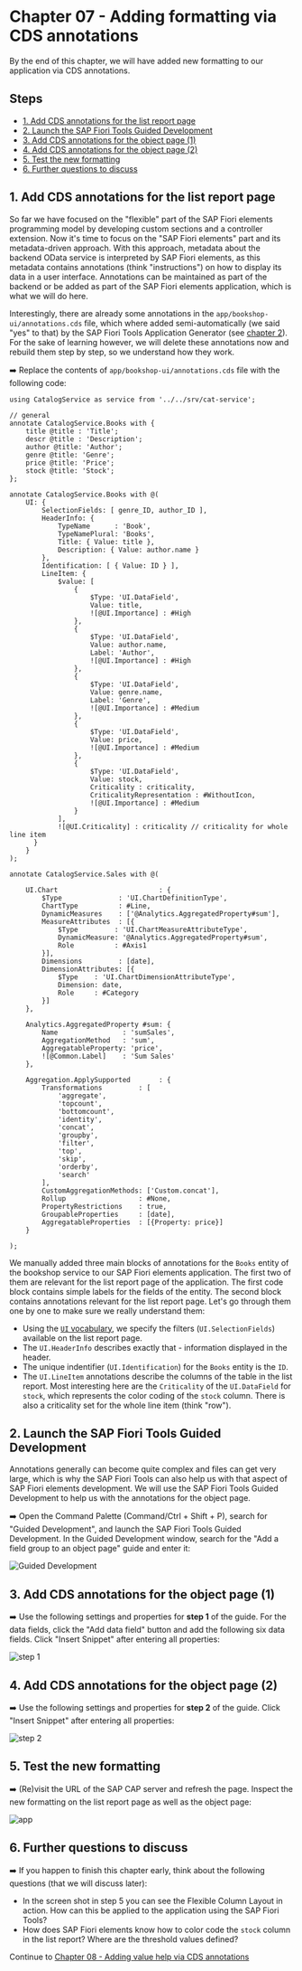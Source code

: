 # Chapter 07 - Adding formatting via CDS annotations

By the end of this chapter, we will have added new formatting to our application via CDS annotations.

## Steps

- [1. Add CDS annotations for the list report page](#1-add-cds-annotations-for-the-list-report-page)<br>
- [2. Launch the SAP Fiori Tools Guided Development](#2-launch-the-sap-fiori-tools-guided-development)<br>
- [3. Add CDS annotations for the object page (1)](#3-add-cds-annotations-for-the-object-page-1)<br>
- [4. Add CDS annotations for the object page (2)](#4-add-cds-annotations-for-the-object-page-2)<br>
- [5. Test the new formatting](#5-test-the-new-formatting)<br>
- [6. Further questions to discuss](#6-further-questions-to-discuss)<br>

## 1. Add CDS annotations for the list report page

So far we have focused on the "flexible" part of the SAP Fiori elements programming model by developing custom sections and a controller extension. Now it's time to focus on the "SAP Fiori elements" part and its metadata-driven approach. With this approach, metadata about the backend OData service is interpreted by SAP Fiori elements, as this metadata contains annotations (think "instructions") on how to display its data in a user interface. Annotations can be maintained as part of the backend or be added as part of the SAP Fiori elements application, which is what we will do here.

Interestingly, there are already some annotations in the `app/bookshop-ui/annotations.cds` file, which where added semi-automatically (we said "yes" to that) by the SAP Fiori Tools Application Generator (see [chapter 2](/chapters/02-create-fe-app/)). For the sake of learning however, we will delete these annotations now and rebuild them step by step, so we understand how they work.

➡️ Replace the contents of `app/bookshop-ui/annotations.cds` file with the following code:

```cds
using CatalogService as service from '../../srv/cat-service';

// general
annotate CatalogService.Books with {
    title @title : 'Title';
    descr @title : 'Description';
    author @title: 'Author';
    genre @title: 'Genre';
    price @title: 'Price';
    stock @title: 'Stock';
};

annotate CatalogService.Books with @(
    UI: {
        SelectionFields: [ genre_ID, author_ID ],
        HeaderInfo: {
            TypeName      : 'Book',
            TypeNamePlural: 'Books',
            Title: { Value: title },
            Description: { Value: author.name }
        },
        Identification: [ { Value: ID } ],
        LineItem: {
            $value: [
                {
                    $Type: 'UI.DataField',
                    Value: title,
                    ![@UI.Importance] : #High
                },
                {
                    $Type: 'UI.DataField',
                    Value: author.name,
                    Label: 'Author',
                    ![@UI.Importance] : #High
                },
                {
                    $Type: 'UI.DataField',
                    Value: genre.name,
                    Label: 'Genre',
                    ![@UI.Importance] : #Medium
                },
                {
                    $Type: 'UI.DataField',
                    Value: price,
                    ![@UI.Importance] : #Medium
                },
                {
                    $Type: 'UI.DataField',
                    Value: stock,
                    Criticality : criticality,
                    CriticalityRepresentation : #WithoutIcon,
                    ![@UI.Importance] : #Medium
                } 
            ],
            ![@UI.Criticality] : criticality // criticality for whole line item
      }
    }
);

annotate CatalogService.Sales with @(

    UI.Chart                         : {
        $Type              : 'UI.ChartDefinitionType',
        ChartType          : #Line,
        DynamicMeasures    : ['@Analytics.AggregatedProperty#sum'],
        MeasureAttributes  : [{
            $Type         : 'UI.ChartMeasureAttributeType',
            DynamicMeasure: '@Analytics.AggregatedProperty#sum',
            Role          : #Axis1
        }],
        Dimensions         : [date],
        DimensionAttributes: [{
            $Type    : 'UI.ChartDimensionAttributeType',
            Dimension: date,
            Role     : #Category
        }]
    },

    Analytics.AggregatedProperty #sum: {
        Name                : 'sumSales',
        AggregationMethod   : 'sum',
        AggregatableProperty: 'price',
        ![@Common.Label]    : 'Sum Sales'
    },

    Aggregation.ApplySupported       : {
        Transformations         : [
            'aggregate',
            'topcount',
            'bottomcount',
            'identity',
            'concat',
            'groupby',
            'filter',
            'top',
            'skip',
            'orderby',
            'search'
        ],
        CustomAggregationMethods: ['Custom.concat'],
        Rollup                  : #None,
        PropertyRestrictions    : true,
        GroupableProperties     : [date],
        AggregatableProperties  : [{Property: price}]
    }

);
```

We manually added three main blocks of annotations for the `Books` entity of the bookshop service to our SAP Fiori elements application. The first two of them are relevant for the list report page of the application. The first code block contains simple labels for the fields of the entity. The second block contains annotations relevant for the list report page. Let's go through them one by one to make sure we really understand them:
- Using the [`UI` vocabulary](https://github.com/SAP/odata-vocabularies/blob/main/vocabularies/UI.md), we specify the filters (`UI.SelectionFields`) available on the list report page.
- The `UI.HeaderInfo` describes exactly that - information displayed in the header.
- The unique indentifier (`UI.Identification`) for the `Books` entity is the `ID`.
- The `UI.LineItem` annotations describe the columns of the table in the list report. Most interesting here are the `Criticality` of the `UI.DataField` for `stock`, which represents the color coding of the `stock` column. There is also a criticality set for the whole line item (think "row").

## 2. Launch the SAP Fiori Tools Guided Development

Annotations generally can become quite complex and files can get very large, which is why the SAP Fiori Tools can also help us with that aspect of SAP Fiori elements development. We will use the SAP Fiori Tools Guided Development to help us with the annotations for the object page.

➡️ Open the Command Palette (Command/Ctrl + Shift + P), search for "Guided Development", and launch the SAP Fiori Tools Guided Development. In the Guided Development window, search for the "Add a field group to an object page" guide and enter it:

![Guided Development](guided-development.png)
 
## 3. Add CDS annotations for the object page (1)

➡️ Use the following settings and properties for **step 1** of the guide. For the data fields, click the "Add data field" button and add the following six data fields. Click "Insert Snippet" after entering all properties:

![step 1](step1.png)

## 4. Add CDS annotations for the object page (2)

➡️ Use the following settings and properties for **step 2** of the guide. Click "Insert Snippet" after entering all properties:

![step 2](step2.png)

## 5. Test the new formatting

➡️ (Re)visit the URL of the SAP CAP server and refresh the page. Inspect the new formatting on the list report page as well as the object page:

![app](app.png)

## 6. Further questions to discuss

➡️ If you happen to finish this chapter early, think about the following questions (that we will discuss later):

- In the screen shot in step 5 you can see the Flexible Column Layout in action. How can this be applied to the application using the SAP Fiori Tools? 
- How does SAP Fiori elements know how to color code the `stock` column in the list report? Where are the threshold values defined?

Continue to [Chapter 08 - Adding value help via CDS annotations](/chapters/08-value-help-via-cds-annotations)

